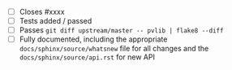  - [ ] Closes #xxxx
 - [ ] Tests added / passed
 - [ ] Passes ``git diff upstream/master -- pvlib | flake8 --diff``
 - [ ] Fully documented, including the appropriate `docs/sphinx/source/whatsnew` file for all changes and the `docs/sphinx/source/api.rst` for new API
